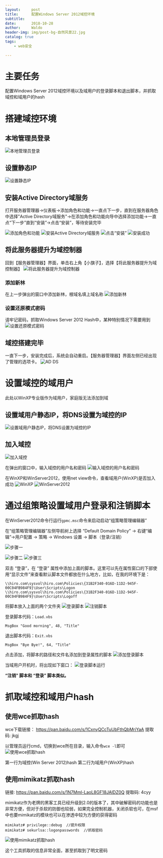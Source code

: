 ```yaml
---
layout:     post
title:      配置Windows Server 2012域控环境
subtitle:   
date:       2018-10-28
author:     Waldo
header-img: img/post-bg-自然风景22.jpg
catalog: true
tags:
    - web安全 
    
---
```



# 主要任务
配置Windows Server 2012域控环境以及域用户的登录脚本和退出脚本，并抓取域控和域用户的hash

# 搭建域控环境
## 本地管理员登录
![本地管理员登录](https://upload-images.jianshu.io/upload_images/7216746-a9282e15807d3d32.png?imageMogr2/auto-orient/strip%7CimageView2/2/w/1240)

## 设置静态IP
![设置静态IP](https://upload-images.jianshu.io/upload_images/7216746-790c97579d0aee5a.png?imageMogr2/auto-orient/strip%7CimageView2/2/w/1240)

## 安装Active Directory域服务
打开服务器管理器->仪表板->添加角色和功能->一直点下一步，直到在服务器角色中选择"Active Directory域服务"->在添加角色和功能向导中选择添加功能->一直点“下一步”直到“安装”->点击“安装”，等待安装完毕

![添加角色和功能](https://upload-images.jianshu.io/upload_images/7216746-4990541a8b85e524.png?imageMogr2/auto-orient/strip%7CimageView2/2/w/1240)
![安装Active Directory域服务](https://upload-images.jianshu.io/upload_images/7216746-4e6e1c5843f00164.png?imageMogr2/auto-orient/strip%7CimageView2/2/w/1240)
![点击“安装”](https://upload-images.jianshu.io/upload_images/7216746-d5c52672a2c26e3e.png?imageMogr2/auto-orient/strip%7CimageView2/2/w/1240)
![安装成功](https://upload-images.jianshu.io/upload_images/7216746-a807d711df829a9d.png?imageMogr2/auto-orient/strip%7CimageView2/2/w/1240)

## 将此服务器提升为域控制器
回到【服务器管理器】界面，单击右上角【小旗子】，选择【将此服务器提升为域控制器】
![将此服务器提升为域控制器](https://upload-images.jianshu.io/upload_images/7216746-d2172fa84a2b0550.png?imageMogr2/auto-orient/strip%7CimageView2/2/w/1240)

### 添加新林
在上一步弹出的窗口中添加新林，根域名填上域名称
![添加新林](https://upload-images.jianshu.io/upload_images/7216746-9683df070afe938e.png?imageMogr2/auto-orient/strip%7CimageView2/2/w/1240)


### 设置还原模式密码
请牢记密码，抓取Windows Server 2012 Hash中，某种特别情况下需要用到
![设置还原模式密码](https://upload-images.jianshu.io/upload_images/7216746-5574e07caab00bcd.png?imageMogr2/auto-orient/strip%7CimageView2/2/w/1240)

## 域控搭建完毕
一直下一步，安装完成后，系统会自动重启。【服务器管理器】界面左侧已经出现了管理的选项卡。
![AD DS](https://upload-images.jianshu.io/upload_images/7216746-682f3e288497b890.png?imageMogr2/auto-orient/strip%7CimageView2/2/w/1240)

# 设置域控的域用户
此处以WinXP专业版作为域用户，家庭版无法添加到域

## 设置域用户静态IP，将DNS设置为域控的IP
![设置域用户静态IP，将DNS设置为域控的IP](https://upload-images.jianshu.io/upload_images/7216746-0b151bdbfdb93af2.png?imageMogr2/auto-orient/strip%7CimageView2/2/w/1240)

## 加入域控
![加入域控](https://upload-images.jianshu.io/upload_images/7216746-25b89be450ea8a26.png?imageMogr2/auto-orient/strip%7CimageView2/2/w/1240)

在弹出的窗口中，输入域控的用户名和密码
![输入域控的用户名和密码](https://upload-images.jianshu.io/upload_images/7216746-a691ad5d8a5f5e1d.png?imageMogr2/auto-orient/strip%7CimageView2/2/w/1240)

在WinXP和WinServer2012，使用net view命令，查看域用户(WinXP)是否加入成功
![WinXP](https://upload-images.jianshu.io/upload_images/7216746-196a918233eeb457.png?imageMogr2/auto-orient/strip%7CimageView2/2/w/1240)
![WinServer2012](https://upload-images.jianshu.io/upload_images/7216746-d0fce06d29155c47.png?imageMogr2/auto-orient/strip%7CimageView2/2/w/1240)

# 通过组策略设置域用户登录和注销脚本
在WinServer2012命令行运行```gpmc.msc```命令来启动启动“组策略管理编辑器”

在“组策略管理编辑器”左侧导航树上选择 “Default Domain Policy” -> 右键“编辑”->用户配置 -> 策略 -> Windows 设置 -> 脚本（登录/注销）

![步骤一](https://upload-images.jianshu.io/upload_images/7216746-0de13200ed81a9db.png?imageMogr2/auto-orient/strip%7CimageView2/2/w/1240)

![步骤二](https://upload-images.jianshu.io/upload_images/7216746-02c6bb0478cebcee.png?imageMogr2/auto-orient/strip%7CimageView2/2/w/1240)
![步骤三](https://upload-images.jianshu.io/upload_images/7216746-1f13107306c4d958.png?imageMogr2/auto-orient/strip%7CimageView2/2/w/1240)

双击 “登录”，在 “登录” 属性中添加上面的脚本。这里可以先在属性窗口的下部使用“显示文件”来查看默认脚本文件都放在什么地方，比如，在我的环境下是：
```
\\hiro.com\sysvol\hiro.com\Policies\{31B2F340-016D-11D2-945F-00C04FB984F9}\User\Scripts\Logon
\\hiro.com\sysvol\hiro.com\Policies\{31B2F340-016D-11D2-945F-00C04FB984F9}\User\Scripts\Logoff
```

将脚本放入上面的两个文件夹
![登录脚本](https://upload-images.jianshu.io/upload_images/7216746-424ee10992112ccd.png?imageMogr2/auto-orient/strip%7CimageView2/2/w/1240)
![注销脚本](https://upload-images.jianshu.io/upload_images/7216746-a61277419e048e55.png?imageMogr2/auto-orient/strip%7CimageView2/2/w/1240)

登录脚本代码：```Load.vbs```
```
MsgBox "Good morning", 48, "Title"
```
退出脚本代码：```Exit.vbs```
```
MsgBox "Bye Bye!", 64, "Title"
```
点击添加，将脚本的路径和文件名添加到登录属性的脚本
![添加登录脚本](https://upload-images.jianshu.io/upload_images/7216746-323cba1ac6aef279.png?imageMogr2/auto-orient/strip%7CimageView2/2/w/1240)

当域用户开机时，将出现如下窗口：
![登录脚本运行](https://upload-images.jianshu.io/upload_images/7216746-ce972373ca8f4b0c.png?imageMogr2/auto-orient/strip%7CimageView2/2/w/1240)

**“注销” 脚本和 “登录” 脚本类似。**

# 抓取域控和域用户hash
## 使用wce抓取hash
wce下载链接：
https://pan.baidu.com/s/1CxnyQCcTuUbFthQbMrjYaA 提取码: jkgj

以管理员运行cmd，切换到wce所在目录，输入命令```wce -l```即可
![使用wce抓取hash](https://upload-images.jianshu.io/upload_images/7216746-737070b7dc69546d.png?imageMogr2/auto-orient/strip%7CimageView2/2/w/1240)

第一行为域控(Win Server 2012)hash
第二行为域用户(WinXP)hash

## 使用mimikatz抓取hash
链接: https://pan.baidu.com/s/1N7Mml-LaoL8GF18JAlDZ0Q 提取码: 4cyy

mimikatz作为老牌的黑客工具已经升级到2.0的版本了，其中破解密码的功能也是非常方便，但对于杀软的防御也较弱，如果完全控制机器，关闭杀软也可，在msf中也要mimikatz的模块也可以在渗透中较为方便的获得密码

```
mimikatz# privilege::debug  //提升权限
mimikatz# sekurlsa::logonpasswords  //抓取密码
```

![使用mimikatz抓取hash](https://upload-images.jianshu.io/upload_images/7216746-7e785ea4d8b831de.png?imageMogr2/auto-orient/strip%7CimageView2/2/w/1240)

这个工具抓取的信息非常全面，甚至抓取到了明文密码
